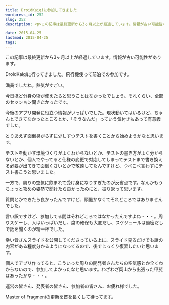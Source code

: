 ```yaml
---
title: DroidKaigiに参加してきました
wordpress_id: 252
slug: 252
description: <p>この記事は最終更新から3ヶ月以上が経過しています。情報が古い可能性があります。DroidKaigiに行ってきました。飛行機使って前泊での参加です。 満員でしたね。熱気がすごい。 今日ほど分身の術が使えたらと思うことはなか [&hellip;]</p>

date: 2015-04-25
lastmod: 2015-04-25
tags: 
---
```


<div id="wppda_alert">この記事は最終更新から3ヶ月以上が経過しています。情報が古い可能性があります。</div><p>DroidKaigiに行ってきました。飛行機使って前泊での参加です。</p>
<p>満員でしたね。熱気がすごい。</p>
<p>今日ほど分身の術が使えたらと思うことはなかったでしょう。それくらい、全部のセッション聞きたかったです。</p>
<p>今後のアプリ開発に役立つ情報がいっぱいでした。現状動いてはいるけど、ちゃんとできてなかったところとか、「そうなんだ」っていう気付きもあって有意義でした。</p>
<p>とりあえず面倒臭がらずに少しずつテストを書くことから始めようかなと思います。</p>
<p>テストを動かす環境づくりがよくわからないとか、テストの書き方がよく分からないとか、個人でやってると仕様の変更で対応してしまってテストまで書き換える必要が出てきて面倒くさいとかで敬遠してたんですけど、つべこべ言わずにテスト書こうと思いました。</p>
<p>一方で、周りの空気に飲まれて受け身になりすぎたのが反省点です。なんかもうちょっと攻めの姿勢で聞けたら良かったのにと、振り返って思います。</p>
<p>質問とかできたら良かったんですけど、頭働かなくてそれどころではありませんでした。</p>
<p>言い訳ですけど、参加してる間はそれどころではなかったんですよね・・・。周りスゲーし、人はいっぱいだし、席の確保も大変だし、スケジュールは過密だしで話を聞くのが精一杯でした。</p>
<p>幸い皆さんスライドを公開してくださっている上に、スライド見るだけでも話の内容がある程度分かるようになってるので、後でじっくり復習したいと思います。</p>
<p>個人でアプリ作ってると、こういった周りの開発者さんたちの空気感とか全くわからないので、参加してよかったなと思います。わざわざ岡山から出張った甲斐はあったかな・・・。</p>
<p>運営の皆さん、発表者の皆さん、参加者の皆さん、お疲れ様でした。</p>
<p>Master of Fragmentの更新を首を長くして待ってます。</p>

  